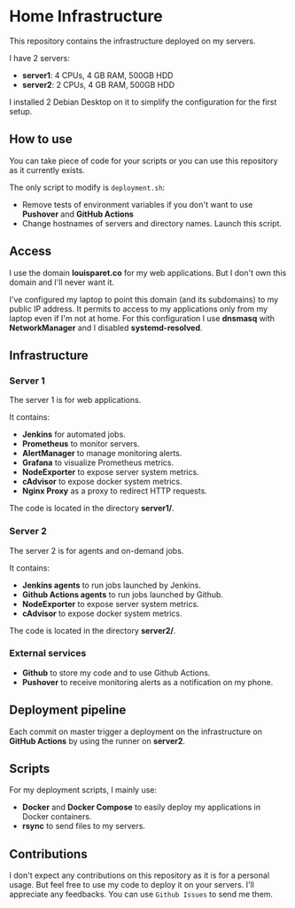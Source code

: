 # Home Infrastructure

This repository contains the infrastructure deployed on my servers.

I have 2 servers:
- **server1**: 4 CPUs, 4 GB RAM, 500GB HDD
- **server2**: 2 CPUs, 4 GB RAM, 500GB HDD

I installed 2 Debian Desktop on it to simplify the configuration for the first setup.

## How to use

You can take piece of code for your scripts or you can use this repository as it currently exists.

The only script to modify is `deployment.sh`:
- Remove tests of environment variables if you don't want to use **Pushover** and **GitHub Actions**
- Change hostnames of servers and directory names.
Launch this script.

## Access

I use the domain **louisparet.co** for my web applications. But I don't own this domain and I'll never want it.

I've configured my laptop to point this domain (and its subdomains) to my public IP address. It permits to access to my applications only from my laptop even if I'm not at home.
For this configuration I use **dnsmasq** with **NetworkManager** and I disabled **systemd-resolved**.

## Infrastructure

### Server 1

The server 1 is for web applications.

It contains:
- **Jenkins** for automated jobs.
- **Prometheus** to monitor servers.
- **AlertManager** to manage monitoring alerts.
- **Grafana** to visualize Prometheus metrics.
- **NodeExporter** to expose server system metrics.
- **cAdvisor** to expose docker system metrics.
- **Nginx Proxy** as a proxy to redirect HTTP requests.

The code is located in the directory **server1/**.

### Server 2

The server 2 is for agents and on-demand jobs.

It contains:
- **Jenkins agents** to run jobs launched by Jenkins.
- **Github Actions agents** to run jobs launched by Github.
- **NodeExporter** to expose server system metrics.
- **cAdvisor** to expose docker system metrics.

The code is located in the directory **server2/**.

### External services

- **Github** to store my code and to use Github Actions.
- **Pushover** to receive monitoring alerts as a notification on my phone.

## Deployment pipeline

Each commit on master trigger a deployment on the infrastructure on **GitHub Actions** by using the runner on **server2**.

## Scripts

For my deployment scripts, I mainly use:
- **Docker** and **Docker Compose** to easily deploy my applications in Docker containers.
- **rsync** to send files to my servers.

## Contributions

I don't expect any contributions on this repository as it is for a personal usage.
But feel free to use my code to deploy it on your servers.
I'll appreciate any feedbacks. You can use `Github Issues` to send me them.
